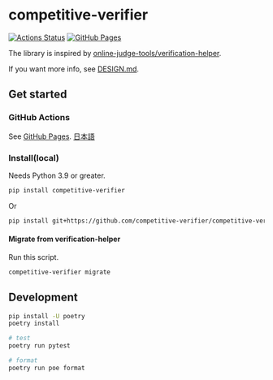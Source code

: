 # competitive-verifier

[![Actions Status](https://github.com/competitive-verifier/competitive-verifier/workflows/verify/badge.svg)](https://github.com/competitive-verifier/competitive-verifier/actions) [![GitHub Pages](https://img.shields.io/static/v1?label=GitHub+Pages&message=+&color=brightgreen&logo=github)](https://competitive-verifier.github.io/competitive-verifier)

The library is inspired by [online-judge-tools/verification-helper](https://github.com/online-judge-tools/verification-helper).

If you want more info, see [DESIGN.md](DESIGN.md).

## Get started

### GitHub Actions

See [GitHub Pages](https://competitive-verifier.github.io/competitive-verifier/installer.html).
[日本語](https://competitive-verifier.github.io/competitive-verifier/installer.ja.html)

### Install(local)

Needs Python 3.9 or greater.

```sh
pip install competitive-verifier
```

Or

```sh
pip install git+https://github.com/competitive-verifier/competitive-verifier.git@latest
```

#### Migrate from verification-helper

Run this script.

```sh
competitive-verifier migrate
```

## Development

```sh
pip install -U poetry
poetry install

# test
poetry run pytest

# format
poetry run poe format
```
